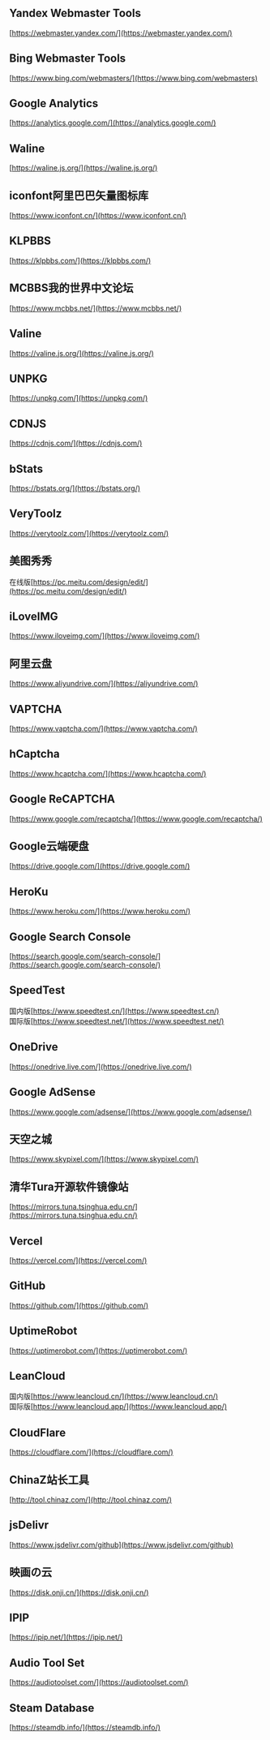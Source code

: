 ## Yandex Webmaster Tools
[https://webmaster.yandex.com/](https://webmaster.yandex.com/)
## Bing Webmaster Tools
[https://www.bing.com/webmasters/](https://www.bing.com/webmasters)
## Google Analytics
[https://analytics.google.com/](https://analytics.google.com/)
## Waline
[https://waline.js.org/](https://waline.js.org/)
## iconfont阿里巴巴矢量图标库
[https://www.iconfont.cn/](https://www.iconfont.cn/)
## KLPBBS
[https://klpbbs.com/](https://klpbbs.com/)
## MCBBS我的世界中文论坛
[https://www.mcbbs.net/](https://www.mcbbs.net/)
## Valine
[https://valine.js.org/](https://valine.js.org/)
## UNPKG
[https://unpkg.com/](https://unpkg.com/)
## CDNJS
[https://cdnjs.com/](https://cdnjs.com/)
## bStats
[https://bstats.org/](https://bstats.org/)
## VeryToolz
[https://verytoolz.com/](https://verytoolz.com/)
## 美图秀秀
在线版[https://pc.meitu.com/design/edit/](https://pc.meitu.com/design/edit/)
## iLoveIMG
[https://www.iloveimg.com/](https://www.iloveimg.com/)
## 阿里云盘
[https://www.aliyundrive.com/](https://aliyundrive.com/)
## VAPTCHA
[https://www.vaptcha.com/](https://www.vaptcha.com/)
## hCaptcha
[https://www.hcaptcha.com/](https://www.hcaptcha.com/)
## Google ReCAPTCHA
[https://www.google.com/recaptcha/](https://www.google.com/recaptcha/)
## Google云端硬盘
[https://drive.google.com/](https://drive.google.com/)
## HeroKu
[https://www.heroku.com/](https://www.heroku.com/)
## Google Search Console
[https://search.google.com/search-console/](https://search.google.com/search-console/)
## SpeedTest
国内版[https://www.speedtest.cn/](https://www.speedtest.cn/)  
国际版[https://www.speedtest.net/](https://www.speedtest.net/)
## OneDrive
[https://onedrive.live.com/](https://onedrive.live.com/)
## Google AdSense
[https://www.google.com/adsense/](https://www.google.com/adsense/)
## 天空之城
[https://www.skypixel.com/](https://www.skypixel.com/)
## 清华Tura开源软件镜像站
[https://mirrors.tuna.tsinghua.edu.cn/](https://mirrors.tuna.tsinghua.edu.cn/)
## Vercel
[https://vercel.com/](https://vercel.com/)
## GitHub
[https://github.com/](https://github.com/)
## UptimeRobot
[https://uptimerobot.com/](https://uptimerobot.com/)
## LeanCloud
国内版[https://www.leancloud.cn/](https://www.leancloud.cn/)  
国际版[https://www.leancloud.app/](https://www.leancloud.app/)
## CloudFlare
[https://cloudflare.com/](https://cloudflare.com/)
## ChinaZ站长工具
[http://tool.chinaz.com/](http://tool.chinaz.com/)
## jsDelivr
[https://www.jsdelivr.com/github](https://www.jsdelivr.com/github)
## 映画の云
[https://disk.onji.cn/](https://disk.onji.cn/)
## IPIP
[https://ipip.net/](https://ipip.net/)
## Audio Tool Set
[https://audiotoolset.com/](https://audiotoolset.com/)
## Steam Database
[https://steamdb.info/](https://steamdb.info/)
